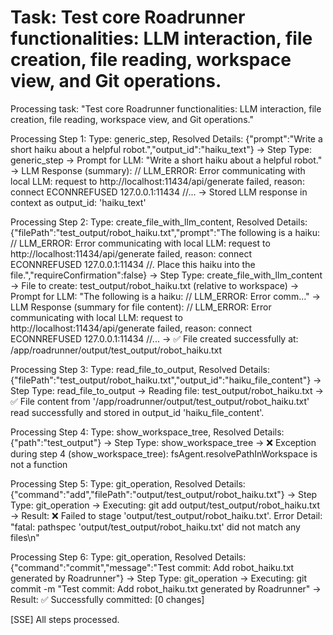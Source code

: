 # Task: Test core Roadrunner functionalities: LLM interaction, file creation, file reading, workspace view, and Git operations.

Processing task: "Test core Roadrunner functionalities: LLM interaction, file creation, file reading, workspace view, and Git operations."

Processing Step 1: Type: generic_step, Resolved Details: {"prompt":"Write a short haiku about a helpful robot.","output_id":"haiku_text"}
-> Step Type: generic_step
-> Prompt for LLM: "Write a short haiku about a helpful robot."
-> LLM Response (summary): // LLM_ERROR: Error communicating with local LLM: request to http://localhost:11434/api/generate failed, reason: connect ECONNREFUSED 127.0.0.1:11434 //...
-> Stored LLM response in context as output_id: 'haiku_text'

Processing Step 2: Type: create_file_with_llm_content, Resolved Details: {"filePath":"test_output/robot_haiku.txt","prompt":"The following is a haiku: // LLM_ERROR: Error communicating with local LLM: request to http://localhost:11434/api/generate failed, reason: connect ECONNREFUSED 127.0.0.1:11434 //. Place this haiku into the file.","requireConfirmation":false}
-> Step Type: create_file_with_llm_content
-> File to create: test_output/robot_haiku.txt (relative to workspace)
-> Prompt for LLM: "The following is a haiku: // LLM_ERROR: Error comm..."
-> LLM Response (summary for file content): // LLM_ERROR: Error communicating with local LLM: request to http://localhost:11434/api/generate failed, reason: connect ECONNREFUSED 127.0.0.1:11434 //...
-> ✅ File created successfully at: /app/roadrunner/output/test_output/robot_haiku.txt

Processing Step 3: Type: read_file_to_output, Resolved Details: {"filePath":"test_output/robot_haiku.txt","output_id":"haiku_file_content"}
-> Step Type: read_file_to_output
-> Reading file: test_output/robot_haiku.txt
-> ✅ File content from '/app/roadrunner/output/test_output/robot_haiku.txt' read successfully and stored in output_id 'haiku_file_content'.

Processing Step 4: Type: show_workspace_tree, Resolved Details: {"path":"test_output"}
-> Step Type: show_workspace_tree
-> ❌ Exception during step 4 (show_workspace_tree): fsAgent.resolvePathInWorkspace is not a function

Processing Step 5: Type: git_operation, Resolved Details: {"command":"add","filePath":"output/test_output/robot_haiku.txt"}
-> Step Type: git_operation
-> Executing: git add output/test_output/robot_haiku.txt
-> Result: ❌ Failed to stage 'output/test_output/robot_haiku.txt'.
Error Detail: "fatal: pathspec 'output/test_output/robot_haiku.txt' did not match any files\n"

Processing Step 6: Type: git_operation, Resolved Details: {"command":"commit","message":"Test commit: Add robot_haiku.txt generated by Roadrunner"}
-> Step Type: git_operation
-> Executing: git commit -m "Test commit: Add robot_haiku.txt generated by Roadrunner"
-> Result: ✅ Successfully committed: [0 changes]

[SSE] All steps processed.
